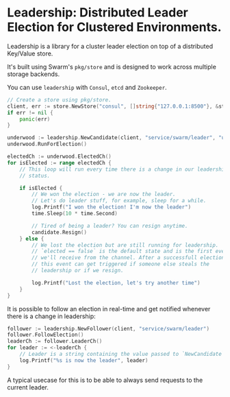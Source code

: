 # Leadership: Distributed Leader Election for Clustered Environments.

Leadership is a library for a cluster leader election on top of a distributed
Key/Value store.

It's built using Swarm's `pkg/store` and is designed to work across multiple
storage backends.

You can use `leadership` with `Consul`, `etcd` and `Zookeeper`.

```go
// Create a store using pkg/store.
client, err := store.NewStore("consul", []string{"127.0.0.1:8500"}, &store.Config{})
if err != nil {
	panic(err)
}

underwood := leadership.NewCandidate(client, "service/swarm/leader", "underwood")
underwood.RunForElection()

electedCh := underwood.ElectedCh()
for isElected := range electedCh {
	// This loop will run every time there is a change in our leadership
	// status.

	if isElected {
		// We won the election - we are now the leader.
		// Let's do leader stuff, for example, sleep for a while.
		log.Printf("I won the election! I'm now the leader")
		time.Sleep(10 * time.Second)

		// Tired of being a leader? You can resign anytime.
		candidate.Resign()
	} else {
		// We lost the election but are still running for leadership.
		// `elected == false` is the default state and is the first event
		// we'll receive from the channel. After a successfull election,
		// this event can get triggered if someone else steals the
		// leadership or if we resign.

		log.Printf("Lost the election, let's try another time")
	}
}
```

It is possible to follow an election in real-time and get notified whenever
there is a change in leadership:
```go
follower := leadership.NewFollower(client, "service/swarm/leader")
follower.FollowElection()
leaderCh := follower.LeaderCh()
for leader := <-leaderCh {
	// Leader is a string containing the value passed to `NewCandidate`.
	log.Printf("%s is now the leader", leader)
}
```

A typical usecase for this is to be able to always send requests to the current
leader.
